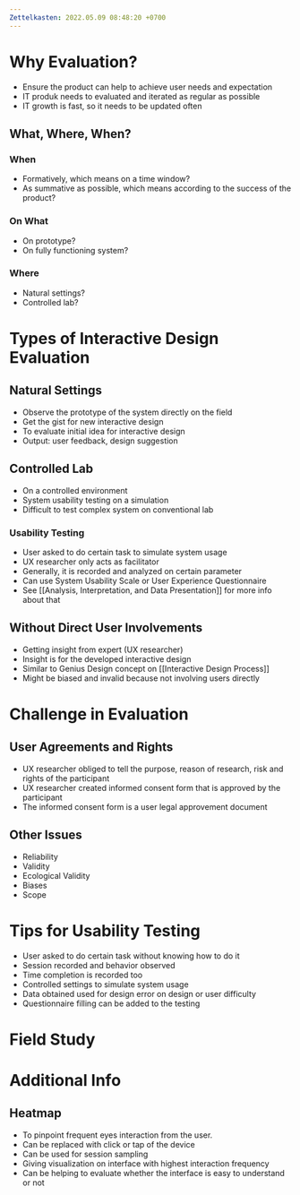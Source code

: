 ```yaml
---
Zettelkasten: 2022.05.09 08:48:20 +0700
---
```

# Why Evaluation?
* Ensure the product can help to achieve user needs and expectation
* IT produk needs to evaluated and iterated as regular as possible
* IT growth is fast, so it needs to be updated often
## What, Where, When?
### When
* Formatively, which means on a time window?
* As summative as possible, which means according to the success of the product?

### On What
* On prototype?
* On fully functioning system?

### Where
* Natural settings?
* Controlled lab?

# Types of Interactive Design Evaluation
## Natural Settings
* Observe the prototype of the system directly on the field
* Get the gist for new interactive design
* To evaluate initial idea for interactive design
* Output: user feedback, design suggestion

## Controlled Lab
* On a controlled environment
* System usability testing on a simulation
* Difficult to test complex system on conventional lab

### Usability Testing
* User asked to do certain task to simulate system usage
* UX researcher only acts as facilitator
* Generally, it is recorded and analyzed on certain parameter
* Can use System Usability Scale or User Experience Questionnaire
* See [[Analysis, Interpretation, and Data Presentation]] for more info about that

## Without Direct User Involvements
* Getting insight from expert (UX researcher)
* Insight is for the developed interactive design
* Similar to Genius Design concept on [[Interactive Design Process]]
* Might be biased and invalid because not involving users directly

# Challenge in Evaluation
## User Agreements and Rights
* UX researcher obliged to tell the purpose, reason of research, risk and rights of the participant
* UX researcher created informed consent form that is approved by the participant
* The informed consent form is a user legal approvement document

## Other Issues
* Reliability
* Validity
* Ecological Validity
* Biases
* Scope

# Tips for Usability Testing
* User asked to do certain task without knowing how to do it
* Session recorded and behavior observed
* Time completion is recorded too
* Controlled settings to simulate system usage
* Data obtained used for design error on design or user difficulty
* Questionnaire filling can be added to the testing
# Field Study

# Additional Info
## Heatmap
* To pinpoint frequent eyes interaction from the user.
* Can be replaced with click or tap of the device
* Can be used for session sampling
* Giving visualization on interface with highest interaction frequency
* Can be helping to evaluate whether the interface is easy to understand or not